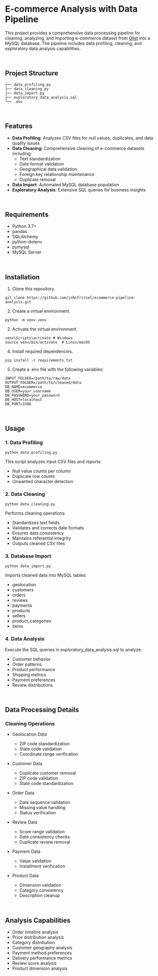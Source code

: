# E-commerce Analysis with Data Pipeline

This project provides a comprehensive data processing pipeline for cleaning, analyzing, and importing e-commerce dataset from [Olist](https://www.kaggle.com/datasets/olistbr/brazilian-ecommerce/data) into a MySQL database. The pipeline includes data profiling, cleaning, and exploratory data analysis capabilities.

&nbsp;
## Project Structure
```
├── data_profiling.py
├── data_cleaning.py
├── data_import.py
├── exploratory_data_analysis.sql
└── .env
```

&nbsp;
## Features
- **Data Profiling**: Analyzes CSV files for null values, duplicates, and data quality issues
- **Data Cleaning**: Comprehensive cleaning of e-commerce datasets including:
  - Text standardization
  - Date format validation
  - Geographical data validation
  - Foreign key relationship maintenance
  - Duplicate removal
- **Data Import**: Automated MySQL database population
- **Exploratory Analysis**: Extensive SQL queries for business insights

&nbsp;
## Requirements
- Python 3.7+
- pandas
- SQLAlchemy
- python-dotenv
- pymysql
- MySQL Server

&nbsp;
## Installation
1. Clone this repository.
```
git clone https://github.com/johnfritzel/ecommerce-pipeline-analysis.git
```

2. Create a virtual environment.
```
python -m venv venv
```

2. Activate the virtual environment.
```
venv\Scripts\activate # Windows
source venv/bin/activate  # Linux/macOS
```

4. Install required dependencies.
```
pip install -r requirements.txt
```

5. Create a .env file with the following variables:
```
INPUT_FOLDER=/path/to/raw/data
OUTPUT_FOLDER=/path/to/cleaned/data
DB_NAME=ecommerce
DB_USER=your_username
DB_PASSWORD=your_password
DB_HOST=localhost
DB_PORT=3306
```

&nbsp;
## Usage
### 1. Data Profiling
```
python data_profiling.py
```
This script analyzes input CSV files and reports:
- Null value counts per column
- Duplicate row counts
- Unwanted character detection

### 2. Data Cleaning
```
python data_cleaning.py
```
Performs cleaning operations:
- Standardizes text fields
- Validates and corrects date formats
- Ensures data consistency
- Maintains referential integrity
- Outputs cleaned CSV files

### 3. Database Import
```
python data_import.py
```
Imports cleaned data into MySQL tables:
- geolocation
- customers
- orders
- reviews
- payments
- products
- sellers
- product_categories
- items

### 4. Data Analysis
Execute the SQL queries in exploratory_data_analysis.sql to analyze:
- Customer behavior
- Order patterns
- Product performance
- Shipping metrics
- Payment preferences
- Review distributions

&nbsp;
## Data Processing Details
### Cleaning Operations
- Geolocation Data
    - ZIP code standardization
    - State code validation
    - Coordinate range verification

- Customer Data
    - Duplicate customer removal
    - ZIP code validation
    - State code standardization

- Order Data
    - Date sequence validation
    - Missing value handling
    - Status verification

- Review Data
    - Score range validation
    - Date consistency checks
    - Duplicate review removal

- Payment Data
    - Value validation
    - Installment verification

- Product Data
    - Dimension validation
    - Category consistency
    - Description cleanup

&nbsp;
## Analysis Capabilities
- Order timeline analysis
- Price distribution analysis
- Category distribution
- Customer geography analysis
- Payment method preferences
- Delivery performance metrics
- Review score analysis
- Product dimension analysis

